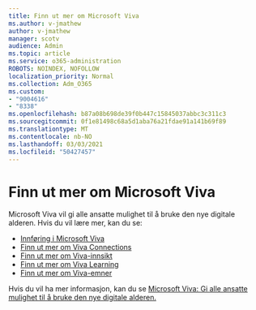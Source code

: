 ```yaml
---
title: Finn ut mer om Microsoft Viva
ms.author: v-jmathew
author: v-jmathew
manager: scotv
audience: Admin
ms.topic: article
ms.service: o365-administration
ROBOTS: NOINDEX, NOFOLLOW
localization_priority: Normal
ms.collection: Adm_O365
ms.custom:
- "9004616"
- "8338"
ms.openlocfilehash: b87a08b698de39f0b447c15845037abbc3c311c3
ms.sourcegitcommit: 0f1e81498c68a5d1aba76a21fdae91a141b69f89
ms.translationtype: MT
ms.contentlocale: nb-NO
ms.lasthandoff: 03/03/2021
ms.locfileid: "50427457"
---
```

# <a name="learn-about-microsoft-viva"></a>Finn ut mer om Microsoft Viva

Microsoft Viva vil gi alle ansatte mulighet til å bruke den nye digitale alderen. Hvis du vil lære mer, kan du se:

- [Innføring i Microsoft Viva](https://www.microsoft.com/microsoft-viva/overview)
- [Finn ut mer om Viva Connections](https://aka.ms/VivaConnectionsBlog/)
- [Finn ut mer om Viva-innsikt](https://aka.ms/VivaInsightsBlog)
- [Finn ut mer om Viva Learning](https://aka.ms/VivaLearningBlog)
- [Finn ut mer om Viva-emner](https://aka.ms/viva/topics/blog)

Hvis du vil ha mer informasjon, kan du se [Microsoft Viva: Gi alle ansatte mulighet til å bruke den nye digitale alderen.](https://www.microsoft.com/microsoft-365/blog/2021/02/04/microsoft-viva-empowering-every-employee-for-the-new-digital-age/)
